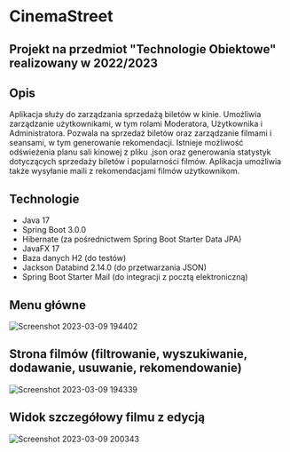 # CinemaStreet
## Projekt na przedmiot "Technologie Obiektowe" realizowany w 2022/2023
## Opis
Aplikacja służy do zarządzania sprzedażą biletów w kinie. Umożliwia zarządzanie użytkownikami, w tym rolami Moderatora, Użytkownika i Administratora. Pozwala na sprzedaż biletów oraz zarządzanie filmami i seansami, w tym generowanie rekomendacji. Istnieje możliwość odświeżenia planu sali kinowej z pliku .json oraz generowania statystyk dotyczących sprzedaży biletów i popularności filmów. Aplikacja umożliwia także wysyłanie maili z rekomendacjami filmów użytkownikom.
## Technologie
- Java 17
- Spring Boot 3.0.0
- Hibernate (za pośrednictwem Spring Boot Starter Data JPA)
- JavaFX 17
- Baza danych H2 (do testów)
- Jackson Databind 2.14.0 (do przetwarzania JSON)
- Spring Boot Starter Mail (do integracji z pocztą elektroniczną)

## Menu główne
![Screenshot 2023-03-09 194402](https://user-images.githubusercontent.com/75536188/224133498-973d62f9-d854-4362-a23a-61493117d774.jpg)
## Strona filmów (filtrowanie, wyszukiwanie, dodawanie, usuwanie, rekomendowanie)
![Screenshot 2023-03-09 194339](https://user-images.githubusercontent.com/75536188/224133527-74d2f807-46d6-41d2-a02f-a7f85815f6ea.jpg)
## Widok szczegółowy filmu z edycją
![Screenshot 2023-03-09 200343](https://user-images.githubusercontent.com/75536188/224133542-a62f43b2-afa9-4863-a06d-d452c45b69da.jpg)

